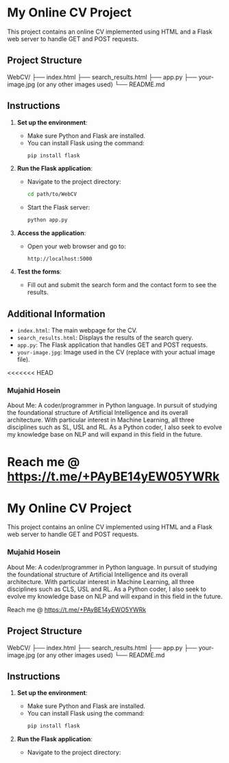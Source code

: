 # My Online CV Project

This project contains an online CV implemented using HTML and a Flask web server to handle GET and POST requests.

## Project Structure

WebCV/
├── index.html
├── search_results.html
├── app.py
├── your-image.jpg (or any other images used)
└── README.md


## Instructions

1. **Set up the environment**:
   - Make sure Python and Flask are installed.
   - You can install Flask using the command:
     ```sh
     pip install flask
     ```

2. **Run the Flask application**:
   - Navigate to the project directory:
     ```sh
     cd path/to/WebCV
     ```
   - Start the Flask server:
     ```sh
     python app.py
     ```

3. **Access the application**:
   - Open your web browser and go to:
     ```
     http://localhost:5000
     ```

4. **Test the forms**:
   - Fill out and submit the search form and the contact form to see the results.

## Additional Information

- `index.html`: The main webpage for the CV.
- `search_results.html`: Displays the results of the search query.
- `app.py`: The Flask application that handles GET and POST requests.
- `your-image.jpg`: Image used in the CV (replace with your actual image file).

<<<<<<< HEAD
### Mujahid Hosein

About Me: 
A coder/programmer in Python language. In pursuit of studying the foundational structure of Artificial Intelligence and its overall architecture. With particular interest in Machine Learning, all three disciplines such as SL, USL and RL. As a Python coder, I also seek to evolve my knowledge base on NLP and will expand in this field in the future.

Reach me @ https://t.me/+PAyBE14yEW05YWRk
=======
# My Online CV Project

This project contains an online CV implemented using HTML and a Flask web server to handle GET and POST requests.

### Mujahid Hosein

About Me:
A coder/programmer in Python language. In pursuit of studying the foundational structure of Artificial Intelligence and its overall architecture. With particular interest in Machine Learning, all three disciplines such as CLS, USL and RL. As a Python coder, I also seek to evolve my knowledge base on NLP and will expand in this field in the future.

Reach me @ https://t.me/+PAyBE14yEWO5YWRk

## Project Structure

WebCV/
├── index.html
├── search_results.html
├── app.py
├── your-image.jpg (or any other images used)
└── README.md

## Instructions

1. **Set up the environment**:
   - Make sure Python and Flask are installed.
   - You can install Flask using the command:
     ```sh
     pip install flask
     ```

2. **Run the Flask application**:
   - Navigate to the project directory:
